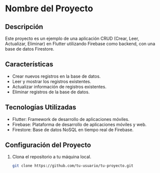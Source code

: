 # Nombre del Proyecto

## Descripción
Este proyecto es un ejemplo de una aplicación CRUD (Crear, Leer, Actualizar, Eliminar) en Flutter utilizando Firebase como backend, con una base de datos Firestore.

## Características
- Crear nuevos registros en la base de datos.
- Leer y mostrar los registros existentes.
- Actualizar información de registros existentes.
- Eliminar registros de la base de datos.

## Tecnologías Utilizadas
- Flutter: Framework de desarrollo de aplicaciones móviles.
- Firebase: Plataforma de desarrollo de aplicaciones móviles y web.
- Firestore: Base de datos NoSQL en tiempo real de Firebase.

## Configuración del Proyecto
1. Clona el repositorio a tu máquina local.
   ```bash
   git clone https://github.com/tu-usuario/tu-proyecto.git
